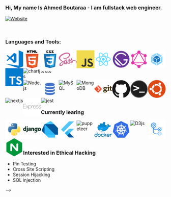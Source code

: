 ### Hi, My name Is Ahmed Boutaraa - I am fullstack web engineer.

[![Website](https://img.shields.io/website?label=sidahmed.com&style=for-the-badge&url=https%3A%2F%2Fcodestackr.com)](https://sidahmed-boutaraa-portfolio.netlify.app/)

<br />

### Languages and Tools:

<img align="left" alt="Visual Studio Code" width="56px" src="https://raw.githubusercontent.com/github/explore/80688e429a7d4ef2fca1e82350fe8e3517d3494d/topics/visual-studio-code/visual-studio-code.png" />
<img align="left" alt="HTML5" width="56px" src="https://raw.githubusercontent.com/github/explore/80688e429a7d4ef2fca1e82350fe8e3517d3494d/topics/html/html.png" />
<img align="left" alt="CSS3" width="56px" src="https://raw.githubusercontent.com/github/explore/80688e429a7d4ef2fca1e82350fe8e3517d3494d/topics/css/css.png" />
<img align="left" alt="Sass" width="56px" src="https://raw.githubusercontent.com/github/explore/80688e429a7d4ef2fca1e82350fe8e3517d3494d/topics/sass/sass.png" />
<img align="left" alt="JavaScript" width="56px" src="https://raw.githubusercontent.com/github/explore/80688e429a7d4ef2fca1e82350fe8e3517d3494d/topics/javascript/javascript.png" />
<img align="left" alt="React" width="56px" src="https://raw.githubusercontent.com/github/explore/80688e429a7d4ef2fca1e82350fe8e3517d3494d/topics/react/react.png" />
<img align="left" alt="Gatsby" width="56px" src="https://raw.githubusercontent.com/github/explore/e94815998e4e0713912fed477a1f346ec04c3da2/topics/gatsby/gatsby.png" />
<img align="left" alt="GraphQL" width="56px" src="https://raw.githubusercontent.com/github/explore/80688e429a7d4ef2fca1e82350fe8e3517d3494d/topics/graphql/graphql.png" />
<img align="left" alt="webpack" width="56px" src="https://raw.githubusercontent.com/github/explore/80688e429a7d4ef2fca1e82350fe8e3517d3494d/topics/webpack/webpack.png" />
<img align="left" alt="flutter" width="56px" src="https://raw.githubusercontent.com/github/explore/80688e429a7d4ef2fca1e82350fe8e3517d3494d/topics/typescript/typescript.png" />
<img align="left" alt="chartjs" width="56px" src="https://www.chartjs.org/media/logo-title.svg" />

<br />
<br />

### ~~~

<img align="left" alt="Node.js" width="56px" src="https://usefulangle.com/img/thumb/nodejs.png" />
<img align="left" alt="SQL" width="56px" src="https://raw.githubusercontent.com/github/explore/80688e429a7d4ef2fca1e82350fe8e3517d3494d/topics/sql/sql.png" />
<img align="left" alt="MySQL" width="56px" src="https://sqlbackupandftp.com/blog/wp-content/uploads/2015/01/mysql-logo_2800x2800_pixels1.png" />
<img align="left" alt="MongoDB" width="56px" src="https://miro.medium.com/max/400/0*sd93nd2cG3k22AXc.png" />
<img align="left" alt="Git" width="56px" src="https://raw.githubusercontent.com/github/explore/80688e429a7d4ef2fca1e82350fe8e3517d3494d/topics/git/git.png" />
<img align="left" alt="GitHub" width="56px" src="https://raw.githubusercontent.com/github/explore/78df643247d429f6cc873026c0622819ad797942/topics/github/github.png" />
<img align="left" alt="Terminal" width="56px" src="https://raw.githubusercontent.com/github/explore/80688e429a7d4ef2fca1e82350fe8e3517d3494d/topics/terminal/terminal.png" />
<img align="left" alt="linux" width="56px" src="https://raw.githubusercontent.com/github/explore/80688e429a7d4ef2fca1e82350fe8e3517d3494d/topics/ubuntu/ubuntu.png" />
<img align="left" alt="nextjs" width="56px" src="https://www.honext.io/static/images/next_logo.png" />
<img align="left" alt="Express" width="56px" src="https://raw.githubusercontent.com/github/explore/e94815998e4e0713912fed477a1f346ec04c3da2/topics/express/express.png" />
<img align="left" alt="jest" width="56px" src="https://pbs.twimg.com/profile_images/821713465245102080/mMtKIMax.jpg" />

<br />
<br />
<br />
<br />

### Currently learing

<img align="left" alt="python" width="56px" src="https://raw.githubusercontent.com/github/explore/80688e429a7d4ef2fca1e82350fe8e3517d3494d/topics/python/python.png" />
<img align="left" alt="python" width="56px" src="https://raw.githubusercontent.com/github/explore/80688e429a7d4ef2fca1e82350fe8e3517d3494d/topics/django/django.png" />
<img align="left" alt="dart" width="56px" src="https://raw.githubusercontent.com/github/explore/80688e429a7d4ef2fca1e82350fe8e3517d3494d/topics/dart/dart.png" />
<img align="left" alt="flutter" width="56px" src="https://raw.githubusercontent.com/github/explore/80688e429a7d4ef2fca1e82350fe8e3517d3494d/topics/flutter/flutter.png" />
<img align="left" alt="puppeteer" width="56px" src="https://nitayneeman.com/images/thumbnails/puppeteer.jpg" />
<img align="left" alt="docker" width="56px" src="https://raw.githubusercontent.com/github/explore/80688e429a7d4ef2fca1e82350fe8e3517d3494d/topics/docker/docker.png" />
<img align="left" alt="kubernetes" width="56px" src="https://raw.githubusercontent.com/github/explore/80688e429a7d4ef2fca1e82350fe8e3517d3494d/topics/kubernetes/kubernetes.png" />
<img align="left" alt="D3js" width="56px" src="https://jessecolligan.com/images/d3_logo.jpg" />
<img align="left" alt="github actions" width="56px" src="https://raw.githubusercontent.com/github/explore/2c7e603b797535e5ad8b4beb575ab3b7354666e1/topics/actions/actions.png" />
<img align="left" alt="NGINX" width="56px" src="https://raw.githubusercontent.com/github/explore/2c7e603b797535e5ad8b4beb575ab3b7354666e1/topics/nginx/nginx.png" />


<br />
<br />
<br />
<br />

### Interested in Ethical Hacking

- Pin Testing
- Cross Site Scripting
- Session Hijacking
- SQL injection

-->
